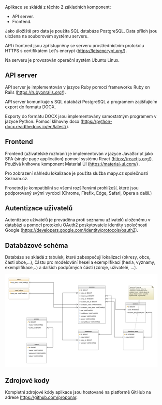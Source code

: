 Aplikace se skládá z těchto 2 základních komponent:

 * API server.
 * Frontend.

Jako úložiště pro data je použita SQL databáze PostgreSQL. Data příloh jsou
uložena na souborovém systému serveru.

API i frontned jsou zpřístupněny se serveru prostředníctvím protokolu HTTPS s
certifikátem Let's encrypt (https://letsencrypt.org/).

Na serveru je provozován operační systém Ubuntu Linux.

## API server

API server je implementován v jazyce Ruby pomocí frameworku Ruby on Rails
(https://rubyonrails.org/).

API server komunikuje s SQL databází PostgreSQL a programem zajišťujícím export
do formátu DOCX.

Exporty do formátu DOCX jsou implementovány samostatným programem v jazyce
Python. Pomocí klihovny docx (https://python-docx.readthedocs.io/en/latest/).

## Frontend

Frontend (uživatelské rozhraní) je implementován v jazyce JavaScript jako SPA
(single page application) pomocí systému React (https://reactjs.org/). Používá
knihovnu komponent Material UI (https://material-ui.com/) .

Pro zobrazení náhledu lokalizace je použita služba mapy.cz společnosti Seznam.cz.

Fronetnd je kompatibilní se všemi rozšířenými prohlížeší, které jsou
podporovaný svými vyrobci (Chrome, Firefix, Edge, Safari, Opera a další.)

## Autentizace uživatelů

Autentizace uživatelů je prováděna proti seznamu uživatelů uloženému v databází
a pomocí protokolu OAuth2 poskytovatele identity společnosti Google
(https://developers.google.com/identity/protocols/oauth2).

## Databázové schéma

Databáze se skládá z tabulek, které zabespečují lokalizaci (okresy, obce, části
obce,...), částu pro modelování hesel a exemplifikací (hesla, významy,
exemplifikace,..) a dalších podpůrných částí (zdroje, uživatelé, ...).

![ERD schema](DIDA-base-schema.png)

## Zdrojové kody

Kompletní zdrojové kódy aplikace jsou hostované na platformě GitHub na adrese https://github.com/proponar.

